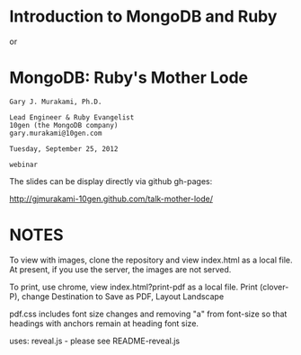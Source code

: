 # Introduction to MongoDB and Ruby
or
# MongoDB: Ruby's Mother Lode

    Gary J. Murakami, Ph.D.

    Lead Engineer & Ruby Evangelist
    10gen (the MongoDB company)
    gary.murakami@10gen.com

    Tuesday, September 25, 2012

    webinar

The slides can be display directly via github gh-pages:

http://gjmurakami-10gen.github.com/talk-mother-lode/

NOTES
=====

To view with images, clone the repository and view index.html as a local file.
At present, if you use the server, the images are not served.

To print, use chrome, view index.html?print-pdf as a local file.
Print (clover-P), change Destination to Save as PDF, Layout Landscape

pdf.css includes font size changes and removing "a" from font-size
so that headings with anchors remain at heading font size.

uses: reveal.js - please see README-reveal.js

